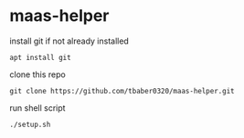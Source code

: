 # maas-helper

install git if not already installed

  `apt install git`

clone this repo

  `git clone https://github.com/tbaber0320/maas-helper.git`

run shell script

  `./setup.sh`